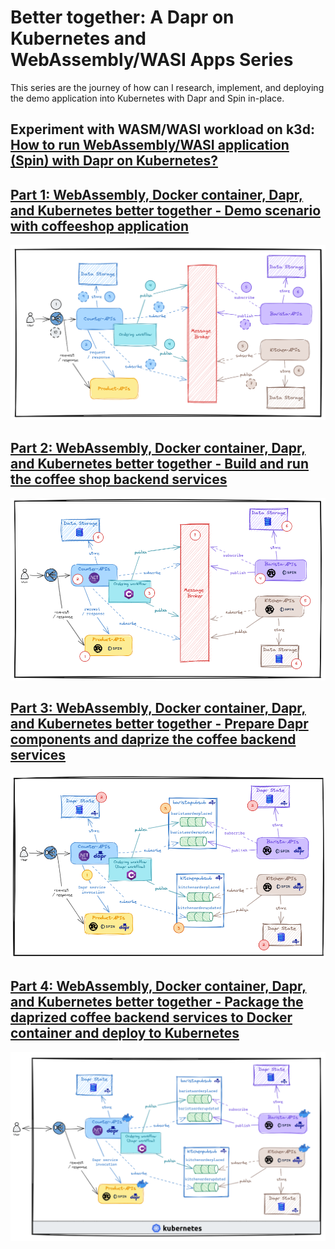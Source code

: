 # Better together: A Dapr on Kubernetes and WebAssembly/WASI Apps Series

This series are the journey of how can I research, implement, and deploying the demo application into Kubernetes with Dapr and Spin in-place.

## Experiment with WASM/WASI workload on k3d: [How to run WebAssembly/WASI application (Spin) with Dapr on Kubernetes?](https://dev.to/thangchung/how-to-run-webassemblywasi-application-spin-with-dapr-on-kubernetes-2b8n)

## [Part 1: WebAssembly, Docker container, Dapr, and Kubernetes better together - Demo scenario with coffeeshop application](part-1.md)

![Part 1](img/wasm-dapr-1.png)

## [Part 2: WebAssembly, Docker container, Dapr, and Kubernetes better together - Build and run the coffee shop backend services](part-2.md)

![Part 2](img/wasm-dapr-2.png)

## [Part 3: WebAssembly, Docker container, Dapr, and Kubernetes better together - Prepare Dapr components and daprize the coffee backend services](part-3.md)

![Part 3](img/wasm-dapr-3.png)

## [Part 4: WebAssembly, Docker container, Dapr, and Kubernetes better together - Package the daprized coffee backend services to Docker container and deploy to Kubernetes](part-4.md)

![Part 4](img/wasm-dapr-4.png)
